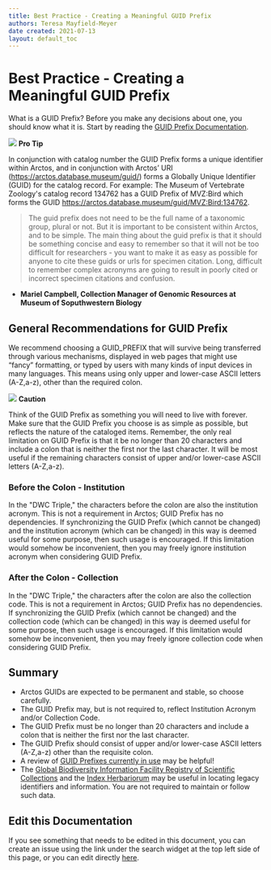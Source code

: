 ```yaml
---
title: Best Practice - Creating a Meaningful GUID Prefix 
authors: Teresa Mayfield-Meyer
date created: 2021-07-13
layout: default_toc
---
```


# Best Practice - Creating a Meaningful GUID Prefix 

What is a GUID Prefix? Before you make any decisions about one, you should know what it is. Start by reading the [GUID Prefix Documentation](https://handbook.arctosdb.org/documentation/catalog.html#guid-prefix).

![](https://raw.githubusercontent.com/ArctosDB/documentation-wiki/gh-pages/tutorial_images/Bear%20Pro.jpg) **Pro Tip**  

In conjunction with catalog number the GUID Prefix forms a unique identifier within Arctos, and in conjunction with Arctos’ URI (https://arctos.database.museum/guid/) forms a Globally Unique Identifier (GUID) for the catalog record. For example: The Museum of Vertebrate Zoology's catalog record 134762 has a GUID Prefix of MVZ:Bird which forms the GUID https://arctos.database.museum/guid/MVZ:Bird:134762.

> The guid prefix does not need to be the full name of a taxonomic group, plural or not. But it is important to be consistent within Arctos, and to be simple. The main thing about the guid prefix is that it should be something concise and easy to remember so that it will not be too difficult for researchers - you want to make it as easy as possible for anyone to cite these guids or urls for specimen citation. Long, difficult to remember complex acronyms are going to result in poorly cited or incorrect specimen citations and confusion.

 * **Mariel Campbell, Collection Manager of Genomic Resources at Museum of Soputhwestern Biology**

## General Recommendations for GUID Prefix 

We recommend choosing a GUID_PREFIX that will survive being transferred through various mechanisms, displayed in web pages that might use “fancy” formatting, or typed by users with many kinds of input devices in many languages. This means using only upper and lower-case ASCII letters (A-Z,a-z), other than the required colon. 

![](https://raw.githubusercontent.com/ArctosDB/documentation-wiki/gh-pages/tutorial_images/Bear%20Caution.jpg) **Caution**  

Think of the GUID Prefix as something you will need to live with forever. Make sure that the GUID Prefix you choose is as simple as possible, but reflects the nature of the cataloged items. Remember, the only real limitation on GUID Prefix is that it be no longer than 20 characters and include a colon that is neither the first nor the last character. It will be most useful if the remaining characters consist of upper and/or lower-case ASCII letters (A-Z,a-z).

### Before the Colon - Institution

In the "DWC Triple," the characters before the colon are also the institution acronym. This is not a requirement in Arctos; GUID Prefix has no dependencies. If synchronizing the GUID Prefix (which cannot be changed) and the institution acronym (which can be changed) in this way is deemed useful for some purpose, then such usage is encouraged. If this limitation would somehow be inconvenient, then you may freely ignore institution acronym when considering GUID Prefix.



### After the Colon - Collection 


In the "DWC Triple," the characters after the colon are also the collection code. This is not a requirement in Arctos; GUID Prefix has no dependencies. If synchronizing the GUID Prefix (which cannot be changed) and the collection code (which can be changed) in this way is deemed useful for some purpose, then such usage is encouraged. If this limitation would somehow be inconvenient, then you may freely ignore collection code when considering GUID Prefix.


## Summary

 - Arctos GUIDs are expected to be permanent and stable, so choose carefully.
 - The GUID Prefix may, but is not required to, reflect Institution Acronym and/or Collection Code.
 - The GUID Prefix must be no longer than 20 characters and include a colon that is neither the first nor the last character.
 - The GUID Prefix should consist of upper and/or lower-case ASCII letters (A-Z,a-z) other than the requisite colon.
 - A review of [GUID Prefixes currently in use](https://arctos.database.museum/home.cfm) may be helpful!
  - The [Global Biodiversity Information Facility Registry of Scientific Collections](https://www.gbif.org/grscicoll) and the [Index Herbariorum](http://sweetgum.nybg.org/science/ih/herbarium-details/?irn=123984) may be useful in locating legacy identifiers and information. You are not required to maintain or follow such data.

## Edit this Documentation

If you see something that needs to be edited in this document, you can create an issue using the link under the search widget at the top left side of this page, or you can edit directly <a href="https://github.com/ArctosDB/documentation-wiki/edit/gh-pages/_best_practices/GUID.markdown" target="_blank">here</a>.
